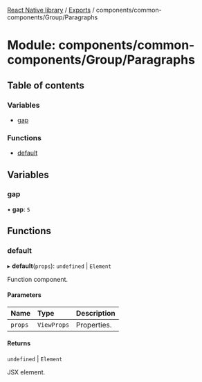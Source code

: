 [React Native library](../index.md) / [Exports](../modules.md) / components/common-components/Group/Paragraphs

# Module: components/common-components/Group/Paragraphs

## Table of contents

### Variables

- [gap](components_common_components_Group_Paragraphs.md#gap)

### Functions

- [default](components_common_components_Group_Paragraphs.md#default)

## Variables

### gap

• **gap**: ``5``

## Functions

### default

▸ **default**(`props`): `undefined` \| `Element`

Function component.

#### Parameters

| Name | Type | Description |
| :------ | :------ | :------ |
| `props` | `ViewProps` | Properties. |

#### Returns

`undefined` \| `Element`

JSX element.
